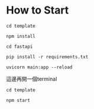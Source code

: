 # How to Start

```shell
cd template
```

```shell
npm install
```

```shell
cd fastapi
```

```shell
pip install -r requirements.txt
```

```shell
uvicorn main:app --reload
```

這邊再開一個terminal

```shell
cd template
```

```shell
npm start
```

